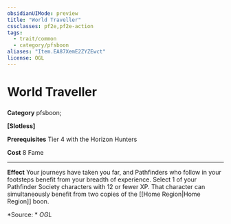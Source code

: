 ```yaml
---
obsidianUIMode: preview
title: "World Traveller"
cssclasses: pf2e,pf2e-action
tags:
  - trait/common
  - category/pfsboon
aliases: "Item.EA87XemE2ZYZEwct"
license: OGL
---
```

# World Traveller

### 

**Category** pfsboon; 




**\[Slotless\]**

**Prerequisites** Tier 4 with the Horizon Hunters

**Cost** 8 Fame

* * *

**Effect** Your journeys have taken you far, and Pathfinders who follow in your footsteps benefit from your breadth of experience. Select 1 of your Pathfinder Society characters with 12 or fewer XP. That character can simultaneously benefit from two copies of the [[Home Region|Home Region]] boon.

*Source: *
*OGL*